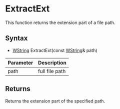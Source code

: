 # ExtractExt #

This function returns the extension part of a file path.

## Syntax ##

- [WString](WString) ExtractExt(const [WString](WString)& path)

| Parameter | Description |
| --- | --- |
| path | full file path |

## Returns ##

Returns the extension part of the specified path.
